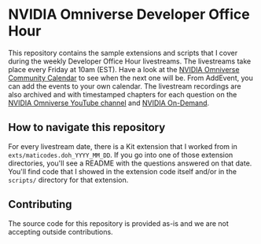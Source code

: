 # NVIDIA Omniverse Developer Office Hour

This repository contains the sample extensions and scripts that I cover during the weekly Developer Office Hour livestreams. The livestreams take place every Friday at 10am (EST). Have a look at the [NVIDIA Omniverse Community Calendar](https://www.addevent.com/calendar/ae483892) to see when the next one will be. From AddEvent, you can add the events to your own calendar. The livestream recordings are also archived and with timestamped chapters for each question on the [NVIDIA Omniverse YouTube channel](https://www.youtube.com/playlist?list=PL3jK4xNnlCVe61X_m5qcizysvP7HphjyU) and [NVIDIA On-Demand](https://www.nvidia.com/en-us/on-demand/search/?facet.mimetype[]=event%20session&layout=list&page=1&q=developer%20office%20hour&sort=date&sortDir=desc).


## How to navigate this repository
For every livestream date, there is a Kit extension that I worked from in `exts/maticodes.doh_YYYY_MM_DD`. If you go into one of those extension directories, you'll see a README with the questions answered on that date. You'll find code that I showed in the extension code itself and/or in the `scripts/` directory for that extension.


## Contributing
The source code for this repository is provided as-is and we are not accepting outside contributions.